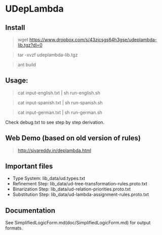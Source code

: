# UDepLambda

## Install


> wget https://www.dropbox.com/s/43zjcsgs64h3gse/udeplambda-lib.tgz?dl=0

> tar -xvzf udeplambda-lib.tgz

> ant build

## Usage:

> cat input-english.txt | sh run-english.sh

> cat input-spanish.txt | sh run-spanish.sh

> cat input-german.txt | sh run-german.sh

Check debug.txt to see step by step derivation.

## Web Demo (based on old version of rules)

> http://sivareddy.in/deplambda.html

## Important files

* Type System: lib_data/ud.types.txt 
* Refinement Step: lib_data/ud-tree-transformation-rules.proto.txt
* Binarization Step: lib_data/ud-relation-priorities.proto.txt 
* Substitution Step: lib_data/ud-lambda-assignment-rules.proto.txt

## Documentation
See SimplifiedLogicForm.md(doc/SimplifiedLogicForm.md) for output formats.
